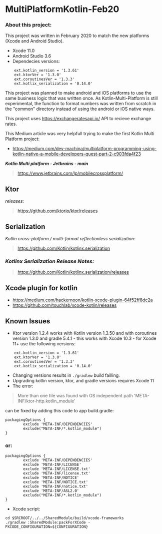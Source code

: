 # MultiPlatformKotlin-Feb20
 
 ### About this project:
 This project was written in February 2020 to match the new platforms (Xcode and Android Studio).
- Xcode 11.0 
- Android Studio 3.6
- Dependecies versions:
~~~
    ext.kotlin_version = '1.3.61'
    ext.ktorVer = '1.3.0'
    ext.coroutinesVer = '1.3.3'
    ext.kotlix_serialization = '0.14.0'
~~~

This project was planned to make android and iOS platforms to use the same business logic that was written once. 
As Kotlin-Multi-Platform is still experimental, the function to format numbers was written from scratch in the "common" directory instead of using the android or iOS native ways.

This project uses https://exchangeratesapi.io/ API to recieve exchange rates.

This Medium article was very helpfull trying to make the first Kotlin Multi Platform project:
- https://medium.com/dev-machina/multiplatform-programming-using-kotlin-native-a-mobile-developers-quest-part-2-c903fda4f23

__*Kotlin Multi platform - Jetbrains - main*__
>https://www.jetbrains.com/lp/mobilecrossplatform/

## Ktor
*releases:*
> https://github.com/ktorio/ktor/releases

## Serialization
*Kotlin cross-platform / multi-format reflectionless serialization:*
>https://github.com/Kotlin/kotlinx.serialization
### *Kotlinx Serialization Release Notes:*
>https://github.com/Kotlin/kotlinx.serialization/releases

## Xcode plugin for kotlin
- https://medium.com/hackernoon/kotlin-xcode-plugin-64f52ff8dc2a
- https://github.com/touchlab/xcode-kotlin/releases

## Known Issues
- Ktor version 1.2.4 works with Kotlin version 1.3.50 and with coroutines version 1.3.0 and gradle 5.4.1 - this works with Xcode 10.3 - for Xcode 11+ use the following versions:
~~~
    ext.kotlin_version = '1.3.61'
    ext.ktorVer = '1.3.0'
    ext.coroutinesVer = '1.3.3'
    ext.kotlix_serialization = '0.14.0'
~~~
- Changing versions results in `./gradlew` build failling.
- Upgrading kotlin version, ktor, and gradle versions requires Xcode 11
- The error: 
 > More than one file was found with OS independent path 'META-INF/ktor-http.kotlin_module'

   can be fixed by adding this code to app build.gradle:
~~~
packagingOptions {
        exclude 'META-INF/DEPENDENCIES'
        exclude("META-INF/*.kotlin_module")
}
~~~
### or: 
~~~
packagingOptions {
        exclude 'META-INF/DEPENDENCIES'
        exclude 'META-INF/LICENSE'
        exclude 'META-INF/LICENSE.txt'
        exclude 'META-INF/license.txt'
        exclude 'META-INF/NOTICE'
        exclude 'META-INF/NOTICE.txt'
        exclude 'META-INF/notice.txt'
        exclude 'META-INF/ASL2.0'
        exclude("META-INF/*.kotlin_module")
}
~~~

- Xcode script:
~~~
cd $SRCROOT/../../SharedModule/build/xcode-frameworks
./gradlew :SharedModule:packForXCode -PXCODE_CONFIGURATION=${CONFIGURATION}
~~~



